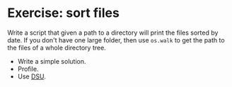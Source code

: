 # Exercise: sort files

Write a script that given a path to a directory will print the files sorted by date.
If you don't have one large folder, then use `os.walk` to get the path to the files of a whole directory tree.


* Write a simple solution.
* Profile.
* Use [DSU](https://code-maven.com/slides/python-programming/sort-decorate-sort-undecorate).


